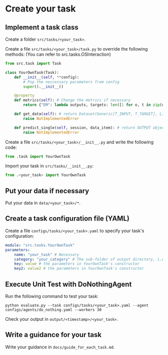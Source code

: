 # Create your task

## Implement a task class

Create a folder `src/tasks/<your_task>`.

Create a file `src/tasks/<your_task>/task.py` to override the following methods: (You can refer to src.tasks.OSInteraction)

```python
from src.task import Task

class YourOwnTask(Task):
    def __init__(self, **config):
        # Pop the neccessary parameters from config
        super().__init__()

    @property
    def metrics(self): # Change the metrics if necessary
        return {"EM": lambda outputs, targets: len([1 for o, t in zip(outputs, targets) if o == t]) / min(len(outputs), len(targets))}

    def get_data(self): # return Dataset(Generic[T_INPUT, T_TARGET], List[DataPiece[T_INPUT, T_TARGET]]), T_INPUT and T_TARGET need to be json serializable
        raise NotImplementedError

    def predict_single(self, session, data_item): # return OUTPUT object, need to be json serializable
        raise NotImplementedError
```

Create a file `src/tasks/<your_task>/__init__.py` and write the following code:

```python
from .task import YourOwnTask
```

Import your task in `src/tasks/__init__.py`:

```python
from .<your_task> import YourOwnTask
```

## Put your data if necessary

Put your data in `data/<your_task>/*`.

## Create a task configuration file (YAML)

Create a file `configs/tasks/<your_task>.yaml` to specify your task's configuration:

```yaml
module: "src.tasks.YourOwnTask"
parameters:
    name: "your_task" # Necessary
    category: "your_category" # The sub-folder of output directory, i.e., your output and evaluation results will be saved at <output_root_dir>/<category>/*.json(l)
    key: value # the parameters in YourOwnTask's constructor
    key2: value2 # the parameters in YourOwnTask's constructor
```

## Execute Unit Test with DoNothingAgent

Run the following command to test your task:

```
python evaluate.py --task configs/tasks/<your_task>.yaml --agent configs/agents/do_nothing.yaml --workers 30
```

Check your output in `output/<timestamp>/<your_task>`.

## Write a guidance for your task

Write your guidance in `docs/guide_for_each_task.md`.
